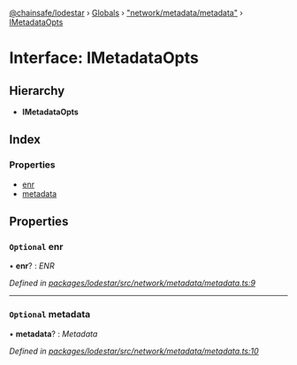 [@chainsafe/lodestar](../README.md) › [Globals](../globals.md) › ["network/metadata/metadata"](../modules/_network_metadata_metadata_.md) › [IMetadataOpts](_network_metadata_metadata_.imetadataopts.md)

# Interface: IMetadataOpts

## Hierarchy

* **IMetadataOpts**

## Index

### Properties

* [enr](_network_metadata_metadata_.imetadataopts.md#optional-enr)
* [metadata](_network_metadata_metadata_.imetadataopts.md#optional-metadata)

## Properties

### `Optional` enr

• **enr**? : *ENR*

*Defined in [packages/lodestar/src/network/metadata/metadata.ts:9](https://github.com/ChainSafe/lodestar/blob/34417abad/packages/lodestar/src/network/metadata/metadata.ts#L9)*

___

### `Optional` metadata

• **metadata**? : *Metadata*

*Defined in [packages/lodestar/src/network/metadata/metadata.ts:10](https://github.com/ChainSafe/lodestar/blob/34417abad/packages/lodestar/src/network/metadata/metadata.ts#L10)*
